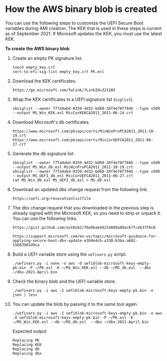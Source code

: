 # How the AWS binary blob is created<a name="aws-binary-blob-creation"></a>

You can use the following steps to customize the UEFI Secure Boot variables during AMI creation\. The KEK that is used in these steps is current as of September 2021\. If Microsoft updates the KEK, you must use the latest KEK\.

**To create the AWS binary blob**

1. Create an empty PK signature list\.

   ```
   touch empty_key.crt
   cert-to-efi-sig-list empty_key.crt PK.esl
   ```

1. Download the KEK certificates\.

   ```
   https://go.microsoft.com/fwlink/?LinkId=321185
   ```

1. Wrap the KEK certificates in a UEFI signature list \(`siglist`\)\.

   ```
   sbsiglist --owner 77fa9abd-0359-4d32-bd60-28f4e78f784b --type x509 --output MS_Win_KEK.esl MicCorKEKCA2011_2011-06-24.crt 
   ```

1. Download Microsoft's db certificates\.

   ```
   https://www.microsoft.com/pkiops/certs/MicWinProPCA2011_2011-10-19.crt
   https://www.microsoft.com/pkiops/certs/MicCorUEFCA2011_2011-06-27.crt
   ```

1. Generate the db signature list\.

   ```
   sbsiglist --owner 77fa9abd-0359-4d32-bd60-28f4e78f784b --type x509 --output MS_Win_db.esl MicWinProPCA2011_2011-10-19.crt
   sbsiglist --owner 77fa9abd-0359-4d32-bd60-28f4e78f784b --type x509 --output MS_UEFI_db.esl MicCorUEFCA2011_2011-06-27.crt
   cat MS_Win_db.esl MS_UEFI_db.esl > MS_db.esl
   ```

1. Download an updated dbx change request from the following link\.

   ```
   https://uefi.org/revocationlistfile
   ```

1. The dbx change request that you downloaded in the previous step is already signed with the Microsoft KEK, so you need to strip or unpack it\. You can use the following links\.

   ```
   https://gist.github.com/out0xb2/f8e0bae94214889a89ac67fceb37f8c0
   ```

   ```
   https://support.microsoft.com/en-us/topic/microsoft-guidance-for-applying-secure-boot-dbx-update-e3b9e4cb-a330-b3ba-a602-15083965d9ca
   ```

1. Build a UEFI variable store using the `uefivars.py` script\.

   ```
   ./uefivars.py -i none -o aws -O uefiblob-microsoft-keys-empty-pk.bin -P ~/PK.esl -K ~/MS_Win_KEK.esl --db ~/MS_db.esl  --dbx ~/dbx-2021-April.bin 
   ```

1. Check the binary blob and the UEFI variable store\.

   ```
   ./uefivars.py -i aws -I uefiblob-microsoft-keys-empty-pk.bin -o json | less
   ```

1. You can update the blob by passing it to the same tool again\.

   ```
   ./uefivars.py -i aws -I uefiblob-microsoft-keys-empty-pk.bin -o aws -O uefiblob-microsoft-keys-empty-pk.bin -P ~/PK.esl -K ~/MS_Win_KEK.esl --db ~/MS_db.esl  --dbx ~/dbx-2021-April.bin						
   ```

   Expected output

   ```
   Replacing PK
   Replacing KEK
   Replacing db
   Replacing dbx
   ```
